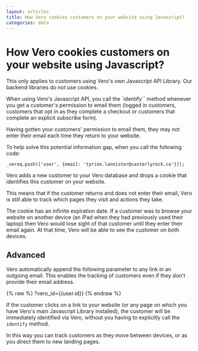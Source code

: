 ```yaml
---
layout: articles
title: How Vero cookies customers on your website using Javascript?
categories: data
---
```


# How Vero cookies customers on your website using Javascript?

This only applies to customers using Vero's own Javascript API Library. Our backend libraries do not use cookies.

When using Vero's Javascript API, you call the `identify`` method whenever you get a customer's permission to email them (logged in customers, customers that opt in as they complete a checkout or customers that complete an explicit subscribe form).

Having gotten your customers' permission to email them, they may not enter their email each time they return to your website.

To help solve this potential information gap, when you call the following code:

	_veroq.push(['user', {email: 'tyrion.lannister@casterlyrock.co'}]);

Vero adds a new customer to your Vero database and drops a cookie that identifies this customer on your website.

This means that if the customer returns and does not enter their email, Vero is still able to track which pages they visit and actions they take.

The cookie has an infinite expiration date. If a customer was to browse your website on another device (an iPad when they had previously used their laptop) then Vero would lose sight of that customer until they enter their email again. At that time, Vero will be able to see the customer on both devices.

## Advanced

Vero automatically append the following parameter to any link in an outgoing email. This enables the tracking of customers even if they don't provide their email address.

{% raw %}
	?vero_id={{user.id}}
{% endraw %}

If the customer clicks on a link to your website (or any page on which you have Vero's main Javascript Library installed), the customer will be immediately identified via Vero, without you having to explicitly call the `identify` method.

In this way you can track customers as they move between devices, or as you direct them to new landing pages.